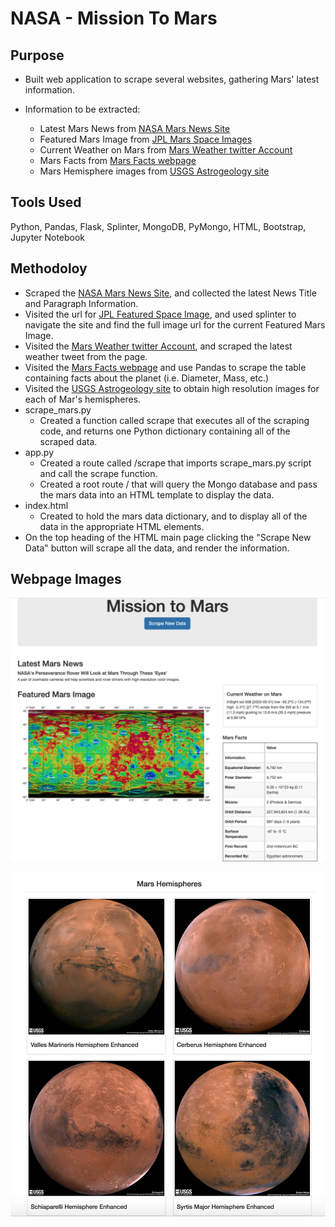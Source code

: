 # NASA - Mission To Mars 


## Purpose

* Built web application to scrape several websites, gathering Mars' latest information. 

* Information to be extracted:
    - Latest Mars News from [NASA Mars News Site](https://mars.nasa.gov/news/)
    - Featured Mars Image from [JPL Mars Space Images](https://www.jpl.nasa.gov/spaceimages/?search=&category=Mars)
    - Current Weather on Mars from [Mars Weather twitter Account](https://twitter.com/marswxreport?lang=en)
    - Mars Facts from [Mars Facts webpage](https://space-facts.com/mars/)
    - Mars Hemisphere images from [USGS Astrogeology site](https://astrogeology.usgs.gov/search/results?q=hemisphere+enhanced&k1=target&v1=Mars)

## Tools Used
Python, Pandas, Flask, Splinter, MongoDB, PyMongo, HTML, Bootstrap, Jupyter Notebook

## Methodoloy

* Scraped the [NASA Mars News Site](https://mars.nasa.gov/news/), and collected the latest News Title and Paragraph Information. 
*  Visited the url for [JPL Featured Space Image](https://www.jpl.nasa.gov/spaceimages/?search=&category=Mars), and used splinter to navigate the site and find the full image url for the current Featured Mars Image. 
* Visited the [Mars Weather twitter Account](https://twitter.com/marswxreport?lang=en), and scraped the latest weather tweet from the page. 
* Visited the [Mars Facts webpage](https://space-facts.com/mars/) and use Pandas to scrape the table containing facts about the planet (i.e. Diameter, Mass, etc.) 
* Visited the [USGS Astrogeology site](https://astrogeology.usgs.gov/search/results?q=hemisphere+enhanced&k1=target&v1=Mars) to obtain high resolution images for each of Mar's hemispheres.
* scrape_mars.py 
    - Created a function called scrape that executes all of the scraping code, and returns one Python dictionary containing all of the scraped data.
* app.py
    - Created a route called /scrape that imports scrape_mars.py script and call the scrape function.
    - Created a root route / that will query the Mongo database and pass the mars data into an HTML template to display the data.
* index.html 
    - Created to hold the mars data dictionary, and to display all of the data in the appropriate HTML elements.
* On the top heading of the HTML main page clicking the "Scrape New Data" button will scrape all the data, and render the information. 

## Webpage Images

![Mission to Mars](Mission_to_Mars/Images/Mission_to_mars.png)

![Mission to Mars](Mission_to_Mars/Images/Mars_images.png)



